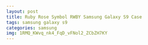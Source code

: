 ```yaml
---
layout: post
title: Ruby Rose Symbol RWBY Samsung Galaxy S9 Case
tags: samsung galaxy s9
categories: samsung
img: 1RMQ_KWvq_nk4_FqD_vFNol2_ZCbZH7KY
---
```


